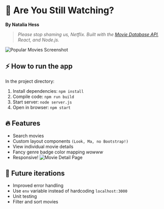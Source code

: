 # 🎥 Are You Still Watching?

**By Natalia Hess**

> *Please stop shaming us, Netflix. Built with the [Movie Database API](https://developers.themoviedb.org/3/getting-started), React, and Node.js.*

![Popular Movies Screenshot](https://i.imgur.com/LSRhATD.png)

## ⚡ How to run the app

In the project directory:

1. Install dependencies: `npm install`
2. Compile code: `npm run build`
3. Start server: `node server.js`
4. Open in browser: `npm start`

## 🔥 Features
- Search movies
- Custom layout components `(Look, Ma, no Bootstrap!)`
- View individual movie details
- Fancy genre badge color mapping *wowww*
- Responsive!
![Movie Detail Page](https://i.imgur.com/Ecv6WTm.png)

## 🚀 Future iterations

- Improved error handling
- Use `env` variable instead of hardcoding `localhost:3000`
- Unit testing
- Filter and sort movies
